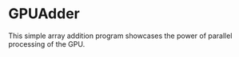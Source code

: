 # GPUAdder
This simple array addition program showcases the power of parallel processing of the GPU.
